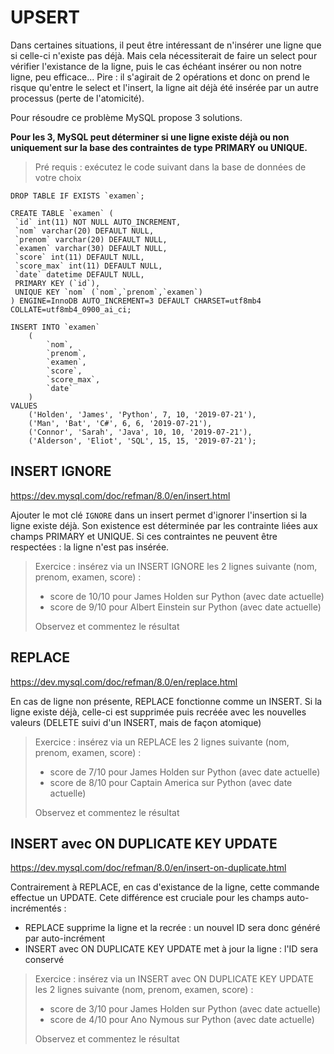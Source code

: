 # UPSERT
Dans certaines situations, il peut être intéressant de n'insérer une ligne
que si celle-ci n'existe pas déjà.
Mais cela nécessiterait de faire un select pour vérifier l'existance de la ligne,
puis le cas échéant insérer ou non notre ligne, peu efficace...
Pire : il s'agirait de 2 opérations et donc on prend le risque qu'entre le select et l'insert,
la ligne ait déjà été insérée par un autre processus (perte de l'atomicité).

Pour résoudre ce problème MySQL propose 3 solutions.

**Pour les 3, MySQL peut déterminer si une ligne existe déjà ou non uniquement sur la base
des contraintes de type PRIMARY ou UNIQUE.**

> Pré requis : exécutez le code suivant dans la base de données de votre choix

```
DROP TABLE IF EXISTS `examen`;

CREATE TABLE `examen` (
 `id` int(11) NOT NULL AUTO_INCREMENT,
 `nom` varchar(20) DEFAULT NULL,
 `prenom` varchar(20) DEFAULT NULL,
 `examen` varchar(30) DEFAULT NULL,
 `score` int(11) DEFAULT NULL,
 `score_max` int(11) DEFAULT NULL,
 `date` datetime DEFAULT NULL,
 PRIMARY KEY (`id`),
 UNIQUE KEY `nom` (`nom`,`prenom`,`examen`)
) ENGINE=InnoDB AUTO_INCREMENT=3 DEFAULT CHARSET=utf8mb4 COLLATE=utf8mb4_0900_ai_ci;

INSERT INTO `examen`
    (
        `nom`,
        `prenom`,
        `examen`,
        `score`,
        `score_max`,
        `date`
    )
VALUES
    ('Holden', 'James', 'Python', 7, 10, '2019-07-21'),
    ('Man', 'Bat', 'C#', 6, 6, '2019-07-21'),
    ('Connor', 'Sarah', 'Java', 10, 10, '2019-07-21'),
    ('Alderson', 'Eliot', 'SQL', 15, 15, '2019-07-21');
```

## INSERT IGNORE
https://dev.mysql.com/doc/refman/8.0/en/insert.html

Ajouter le mot clé `IGNORE` dans un insert permet d'ignorer l'insertion si la ligne existe déjà.
Son existence est déterminée par les contrainte liées aux champs PRIMARY et UNIQUE.
Si ces contraintes ne peuvent être respectées : la ligne n'est pas insérée.

> Exercice : insérez via un INSERT IGNORE les 2 lignes suivante (nom, prenom, examen, score) :
>   - score de 10/10 pour James Holden sur Python (avec date actuelle)
>   - score de 9/10 pour Albert Einstein sur Python (avec date actuelle)
>
> Observez et commentez le résultat 

## REPLACE
https://dev.mysql.com/doc/refman/8.0/en/replace.html

En cas de ligne non présente, REPLACE fonctionne comme un INSERT.
Si la ligne existe déjà, celle-ci est supprimée puis recréée avec les nouvelles valeurs 
(DELETE suivi d'un INSERT, mais de façon atomique)

> Exercice : insérez via un REPLACE les 2 lignes suivante (nom, prenom, examen, score) :
>   - score de 7/10 pour James Holden sur Python (avec date actuelle)
>   - score de 8/10 pour Captain America sur Python (avec date actuelle)
>
> Observez et commentez le résultat

## INSERT avec ON DUPLICATE KEY UPDATE
https://dev.mysql.com/doc/refman/8.0/en/insert-on-duplicate.html

Contrairement à REPLACE, en cas d'existance de la ligne, cette commande effectue un UPDATE.
Cete différence est cruciale pour les champs auto-incrémentés :
- REPLACE supprime la ligne et la recrée : un nouvel ID sera donc généré par auto-incrément
- INSERT avec ON DUPLICATE KEY UPDATE met à jour la ligne : l'ID sera conservé

> Exercice : insérez via un INSERT avec ON DUPLICATE KEY UPDATE les 2 lignes suivante (nom, prenom, examen, score) :
>   - score de 3/10 pour James Holden sur Python (avec date actuelle)
>   - score de 4/10 pour Ano Nymous sur Python (avec date actuelle)
>
> Observez et commentez le résultat